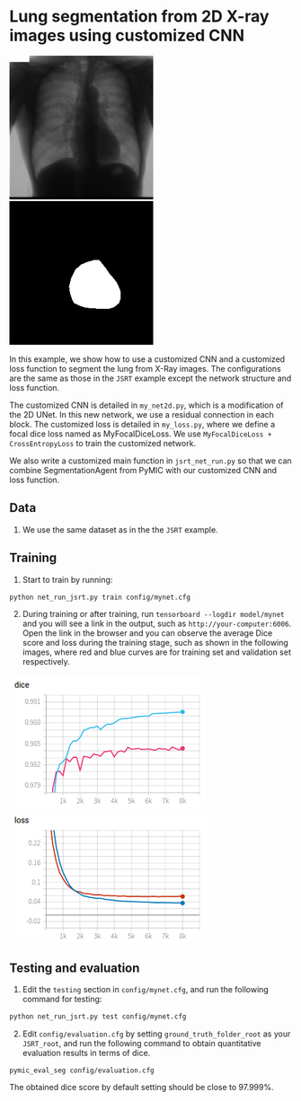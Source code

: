 # Lung segmentation from 2D X-ray images using customized CNN

![image_example](../JSRT/picture/JPCLN001.png)
![label_example](../JSRT/picture/JPCLN001_seg.png)

In this example, we show how to use a customized CNN and a customized loss function to segment the lung from X-Ray images. The configurations are the same as those in the `JSRT` example except the network structure and loss function. 

The customized CNN is detailed in `my_net2d.py`, which is a modification of the 2D UNet. In this new network, we use a residual connection in each block. The customized loss is detailed in `my_loss.py`, where we define a focal dice loss named as MyFocalDiceLoss. We use `MyFocalDiceLoss + CrossEntropyLoss` to train the customized network.

We also write a customized main function in `jsrt_net_run.py` so that we can combine SegmentationAgent from PyMIC with our customized CNN and loss function.

## Data 
1. We use the same dataset as in the the `JSRT` example. 

## Training
1. Start to train by running:
 
```bash
python net_run_jsrt.py train config/mynet.cfg
```

2. During training or after training, run `tensorboard --logdir model/mynet` and you will see a link in the output, such as `http://your-computer:6006`. Open the link in the browser and you can observe the average Dice score and loss during the training stage, such as shown in the following images, where red and blue curves are for training set and validation set respectively. 

![avg_dice](./picture/jsrt2_avg_dice.png)
![avg_loss](./picture/jsrt2_avg_loss.png)

## Testing and evaluation
1. Edit the `testing` section in `config/mynet.cfg`, and run the following command for testing:
 
```bash
python net_run_jsrt.py test config/mynet.cfg
```

2. Edit `config/evaluation.cfg` by setting `ground_truth_folder_root` as your `JSRT_root`, and run the following command to obtain quantitative evaluation results in terms of dice.

```
pymic_eval_seg config/evaluation.cfg
```

The obtained dice score by default setting should be close to 97.999%. 
